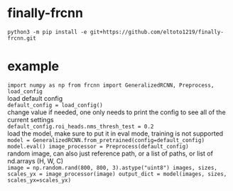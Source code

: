 # finally-frcnn

``python3 -m pip install -e git+https://github.com/eltoto1219/finally-frcnn.git``

# example

``
import numpy as np
from frcnn import GeneralizedRCNN, Preprocess, load_config
`` \
load default config \
``
default_config = load_config()
`` \
change value if needed, one only needs to print the config to see all of the current settings \
``
default_config.roi_heads.nms_thresh_test = 0.2
`` \
load the model, make sure to put it in eval mode, training is not supported \
``
model = GeneralizedRCNN.from_pretrained(config=default_config)
model.eval()
image_processor = Preprocess(default_config)
`` \
random image, can also just reference path, or a list of paths, or list of nd.arrays (H, W, C) \
``
image = np.random.rand(800, 800, 3).astype("uint8")
images, sizes, scales_yx = image_processor(image)
output_dict = model(images, sizes, scales_yx=scales_yx)
``
